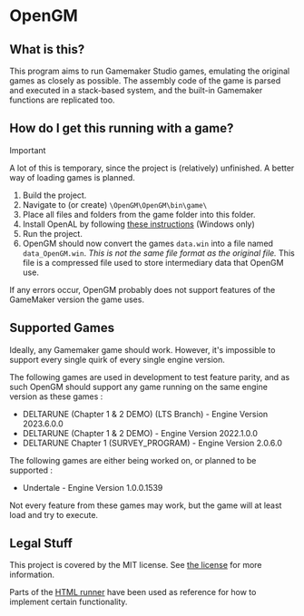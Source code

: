 # OpenGM

## What is this?
This program aims to run Gamemaker Studio games, emulating the original games as closely as possible. The assembly code of the game is parsed and executed in a stack-based system, and the built-in Gamemaker functions are replicated too.

## How do I get this running with a game?
> [!IMPORTANT]  
> A lot of this is temporary, since the project is (relatively) unfinished. A better way of loading games is planned.
1. Build the project.
2. Navigate to (or create) `\OpenGM\OpenGM\bin\game\`
3. Place all files and folders from the game folder into this folder.
4. Install OpenAL by following [these instructions](https://github.com/misternebula/OpenGM/blob/5430be5a8280ea9a1ec994355353439a88261744/OpenGM/IO/AudioManager.cs#L16-L19) (Windows only)
5. Run the project.
6. OpenGM should now convert the games `data.win` into a file named `data_OpenGM.win`. *This is not the same file format as the original file.* This file is a compressed file used to store intermediary data that OpenGM use.

If any errors occur, OpenGM probably does not support features of the GameMaker version the game uses.

## Supported Games
Ideally, any Gamemaker game should work. However, it's impossible to support every single quirk of every single engine version.

The following games are used in development to test feature parity, and as such OpenGM should support any game running on the same engine version as these games :
- DELTARUNE (Chapter 1 & 2 DEMO) (LTS Branch) - Engine Version 2023.6.0.0
- DELTARUNE (Chapter 1 & 2 DEMO) - Engine Version 2022.1.0.0
- DELTARUNE Chapter 1 (SURVEY_PROGRAM) - Engine Version 2.0.6.0

The following games are either being worked on, or planned to be supported :
- Undertale - Engine Version 1.0.0.1539

Not every feature from these games may work, but the game will at least load and try to execute.

## Legal Stuff
This project is covered by the MIT license. See [the license](LICENSE) for more information.

Parts of the [HTML runner](https://github.com/YoYoGames/GameMaker-HTML5) have been used as reference for how to implement certain functionality.
